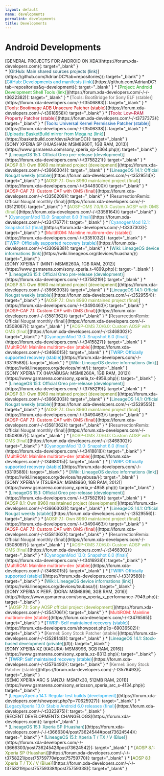 ```yaml
---
layout: default
name: developments
permalink: developments
title: Developments
---
```


# Android Developments

<div class="cards">

<div class="card">
[GENERAL PROJECTS FOR ANDROID ON XDA](https://forum.xda-developers.com){: target="_blank" }
<div class="card-divider"></div>
* [<span style="color:#0E485D">GitHub: Main shared sources projects (link)</span>](https://github.com/AdrianDC?tab=repositories){: target="_blank" }
* [<span style="color:#009CCC">GitHub: Developments and manifests (link)</span>](https://github.com/AdrianDC?tab=repositories&q=development){: target="_blank" }
* [<span style="color:#129E12">Project: Android Development Shell Tools (link)</span>](https://forum.xda-developers.com/-/-/-t3622382){: target="_blank" }
* [<span style="color:#6E6B6A">Tools: BootBridge for Sony ELF (stable)</span>](https://forum.xda-developers.com/-/-t3506883){: target="_blank" }
* [<span style="color:#C30000">Tools: Bootimage ADB Unsecure Patcher (stable)</span>](https://forum.xda-developers.com/-/-t3618558){: target="_blank" }
* [<span style="color:#AA0027">Tools: Low-RAM Property Patcher (stable)</span>](https://forum.xda-developers.com/-/-t3737373){: target="_blank" }
* [<span style="color:#0055AA">Tools: Universal Kernel Permissive Patcher (stable)</span>](https://forum.xda-developers.com/-/-t3506338){: target="_blank" }
* [<span style="color:#009688">Uploads: BasketBuild mirror from Mega.nz (link)</span>](https://basketbuild.com/devs/AdrianDC){: target="_blank" }
</div>

<div class="card">
[SONY XPERIA SP (HUASHAN: MSM8960T, 1GB RAM, 2013)](https://www.gsmarena.com/sony_xperia_sp-5364.php){: target="_blank" }
<div class="card-divider"></div>
* [<span style="color:#167C80">LineageOS 15.1: Official Oreo pre-release (development)</span>](https://forum.xda-developers.com/-/-t3758221){: target="_blank" }
* [<span style="color:#6C881D">AOSP 8.1: Own 8960 maintained project (development)</span>](https://forum.xda-developers.com/-/-t3666304){: target="_blank" }
* [<span style="color:#167C80">LineageOS 14.1: Official Nougat weekly (stable)</span>](https://forum.xda-developers.com/-/-t3529514){: target="_blank" }
* [<span style="color:#82A12B">AOSP 7.1: Own 8960 maintained project (final)</span>](https://forum.xda-developers.com/-/-t3449300){: target="_blank" }
* [<span style="color:#C11C1C">AOSP-CAF 7.1: Custom CAF with OMS (final)</span>](https://forum.xda-developers.com/-/-t3356209){: target="_blank" }
* [<span style="color:#424141">ResurrectionRemix: Official Nougat monthly (final)</span>](https://forum.xda-developers.com/-/-t3512101){: target="_blank" }
* [<span style="color:#85B348">AOSP-OMS 7.0/6.0: Custom AOSP with OMS (final)</span>](https://forum.xda-developers.com/-/-t3358164){: target="_blank" }
* [<span style="color:#27AAE1">CyanogenMod 13.0: Snapshot 6.0 (final)</span>](https://forum.xda-developers.com/-/-t3347677){: target="_blank" }
* [<span style="color:#27AAE1">CyanogenMod 12.1: Snapshot 5.1 (final)</span>](https://forum.xda-developers.com/-/-t3337303){: target="_blank" }
* [<span style="color:#F72F2F">MultiROM: Mainline multirom-dev (stable)</span>](https://forum.xda-developers.com/-/-t3351032){: target="_blank" }
* [<span style="color:#0090CA">TWRP: Officially supported recovery (stable)</span>](https://forum.xda-developers.com/-/-t3309938){: target="_blank" }
* [<span style="color:#167C80">Wiki: LineageOS device informations (link)</span>](https://wiki.lineageos.org/devices/huashan/){: target="_blank" }
</div>

<div class="card">
[SONY XPERIA T (MINT: MSM8260A, 1GB RAM, 2012)](https://www.gsmarena.com/sony_xperia_t-4899.php){: target="_blank" }
<div class="card-divider"></div>
* [<span style="color:#167C80">LineageOS 15.1: Official Oreo pre-release (development)</span>](https://forum.xda-developers.com/-/-t3758219){: target="_blank" }
* [<span style="color:#6C881D">AOSP 8.1: Own 8960 maintained project (development)</span>](https://forum.xda-developers.com/-/-t3666303){: target="_blank" }
* [<span style="color:#167C80">LineageOS 14.1: Official Nougat weekly (stable)</span>](https://forum.xda-developers.com/-/-t3529554){: target="_blank" }
* [<span style="color:#82A12B">AOSP 7.1: Own 8960 maintained project (final)</span>](https://forum.xda-developers.com/-/-t3490463){: target="_blank" }
* [<span style="color:#C11C1C">AOSP-CAF 7.1: Custom CAF with OMS (final)</span>](https://forum.xda-developers.com/-/-t3581362){: target="_blank" }
* [<span style="color:#424141">ResurrectionRemix: Official Nougat monthly (final)</span>](https://forum.xda-developers.com/-/-t3508087){: target="_blank" }
* [<span style="color:#85B348">AOSP-OMS 7.0/6.0: Custom AOSP with OMS (final)</span>](https://forum.xda-developers.com/-/-t3468302){: target="_blank" }
* [<span style="color:#27AAE1">CyanogenMod 13.0: Snapshot 6.0 (final)</span>](https://forum.xda-developers.com/-/-t3415827){: target="_blank" }
* [<span style="color:#F72F2F">MultiROM: Mainline multirom-dev (stable)</span>](https://forum.xda-developers.com/-/-t3468015){: target="_blank" }
* [<span style="color:#0090CA">TWRP: Officially supported recovery (stable)</span>](https://forum.xda-developers.com/-/-t3319588){: target="_blank" }
* [<span style="color:#167C80">Wiki: LineageOS device informations (link)</span>](https://wiki.lineageos.org/devices/mint/){: target="_blank" }
</div>

<div class="card">
[SONY XPERIA TX (HAYABUSA: MSM8260A, 1GB RAM, 2012)](https://www.gsmarena.com/sony_xperia_tx-4959.php){: target="_blank" }
<div class="card-divider"></div>
* [<span style="color:#167C80">LineageOS 15.1: Official Oreo pre-release (development)</span>](https://forum.xda-developers.com/-/-t3758219){: target="_blank" }
* [<span style="color:#6C881D">AOSP 8.1: Own 8960 maintained project (development)</span>](https://forum.xda-developers.com/-/-t3666303){: target="_blank" }
* [<span style="color:#167C80">LineageOS 14.1: Official Nougat weekly (stable)</span>](https://forum.xda-developers.com/-/-t3529555){: target="_blank" }
* [<span style="color:#82A12B">AOSP 7.1: Own 8960 maintained project (final)</span>](https://forum.xda-developers.com/-/-t3490463){: target="_blank" }
* [<span style="color:#C11C1C">AOSP-CAF 7.1: Custom CAF with OMS (final)</span>](https://forum.xda-developers.com/-/-t3581362){: target="_blank" }
* [<span style="color:#424141">ResurrectionRemix: Official Nougat monthly (final)</span>](https://forum.xda-developers.com/-/-t3508087){: target="_blank" }
* [<span style="color:#85B348">AOSP-OMS 7.0/6.0: Custom AOSP with OMS (final)</span>](https://forum.xda-developers.com/-/-t3468302){: target="_blank" }
* [<span style="color:#27AAE1">CyanogenMod 13.0: Snapshot 6.0 (final)</span>](https://forum.xda-developers.com/-/-t3418818){: target="_blank" }
* [<span style="color:#F72F2F">MultiROM: Mainline multirom-dev (stable)</span>](https://forum.xda-developers.com/-/-t3468015){: target="_blank" }
* [<span style="color:#0090CA">TWRP: Officially supported recovery (stable)</span>](https://forum.xda-developers.com/-/-t3319588){: target="_blank" }
* [<span style="color:#167C80">Wiki: LineageOS device informations (link)</span>](https://wiki.lineageos.org/devices/hayabusa/){: target="_blank" }
</div>

<div class="card">
[SONY XPERIA V (TSUBASA: MSM8960, 1GB RAM, 2012)](https://www.gsmarena.com/sony_xperia_v-4958.php){: target="_blank" }
<div class="card-divider"></div>
* [<span style="color:#167C80">LineageOS 15.1: Official Oreo pre-release (development)</span>](https://forum.xda-developers.com/-/-t3758219){: target="_blank" }
* [<span style="color:#6C881D">AOSP 8.1: Own 8960 maintained project (development)</span>](https://forum.xda-developers.com/-/-t3666303){: target="_blank" }
* [<span style="color:#167C80">LineageOS 14.1: Official Nougat weekly (stable)</span>](https://forum.xda-developers.com/-/-t3529556){: target="_blank" }
* [<span style="color:#82A12B">AOSP 7.1: Own 8960 maintained project (final)</span>](https://forum.xda-developers.com/-/-t3490463){: target="_blank" }
* [<span style="color:#C11C1C">AOSP-CAF 7.1: Custom CAF with OMS (final)</span>](https://forum.xda-developers.com/-/-t3581362){: target="_blank" }
* [<span style="color:#424141">ResurrectionRemix: Official Nougat monthly (final)</span>](https://forum.xda-developers.com/-/-t3508097){: target="_blank" }
* [<span style="color:#85B348">AOSP-OMS 7.0/6.0: Custom AOSP with OMS (final)</span>](https://forum.xda-developers.com/-/-t3468302){: target="_blank" }
* [<span style="color:#27AAE1">CyanogenMod 13.0: Snapshot 6.0 (final)</span>](https://forum.xda-developers.com/-/-t3416938){: target="_blank" }
* [<span style="color:#F72F2F">MultiROM: Mainline multirom-dev (stable)</span>](https://forum.xda-developers.com/-/-t3468015){: target="_blank" }
* [<span style="color:#0090CA">TWRP: Officially supported (stable)</span>](https://forum.xda-developers.com/-/-t3319588){: target="_blank" }
* [<span style="color:#167C80">Wiki: LineageOS device informations (link)</span>](https://wiki.lineageos.org/devices/tsubasa/){: target="_blank" }
</div>

<div class="card">
[SONY XPERIA X PERF. (DORA: MSM8996, 3GB RAM, 2016)](http://https://www.gsmarena.com/sony_xperia_x_performance-7949.php){: target="_blank" }
<div class="card-divider"></div>
* [<span style="color:#82A12B">AOSP 7.1: Sony AOSP official project (development)</span>](https://forum.xda-developers.com/-/-t3547061){: target="_blank" }
* [<span style="color:#F72F2F">MultiROM: Mainline multirom-dev (stable)</span>](https://forum.xda-developers.com/-/-t3476565){: target="_blank" }
* [<span style="color:#0090CA">TWRP: Self maintained recovery (stable)</span>](https://forum.xda-developers.com/showpost.php?p=69036502){: target="_blank" }
* [<span style="color:#6E6B6A">Kernel: Sony Stock Patcher (stable)</span>](https://forum.xda-developers.com/-/-t3528148){: target="_blank" }
* [<span style="color:#167C80">LineageOS 14.1: Stock-based development (private)</span>](#){: target="_blank" }
</div>

<div class="card">
[SONY XPERIA XZ (KAGURA: MSM8996, 3GB RAM, 2016)](https://www.gsmarena.com/sony_xperia_xz-8313.php){: target="_blank" }
<div class="card-divider"></div>
* [<span style="color:#0090CA">TWRP: Self maintained recovery (stable)</span>](https://forum.xda-developers.com/-/-t3576493){: target="_blank" }
* [<span style="color:#6E6B6A">Kernel: Sony Stock Patcher (stable)</span>](https://forum.xda-developers.com/-/-t3576493){: target="_blank" }
</div>

<div class="card">
[SEMC XPERIA ARC S (ANZU: MSM7x30, 512MB RAM, 2011)](https://www.gsmarena.com/sony_ericsson_xperia_arc_s-4134.php){: target="_blank" }
<div class="card-divider"></div>
* [<span style="color:#0DA8EF">LegacyXperia 14.1: Regular test builds (development)</span>](https://forum.xda-developers.com/showpost.php?p=70625927){: target="_blank" }
* [<span style="color:#27AAE1">LegacyXperia 13.0: Stable Android 6.0 releases (final)</span>](https://forum.xda-developers.com/-/-t3323975){: target="_blank" }
</div>

<div class="card">
[RECENT DEVELOPMENTS CHANGELOGS](https://forum.xda-developers.com){: target="_blank" }
<div class="card-divider"></div>
* [<span style="color:#167C80">LineageOS 15.1: Xperia SP (Huashan)</span>](https://forum.xda-developers.com/-/-/-t3666304/post73624544#post73624544){: target="_blank" }
* [<span style="color:#167C80">LineageOS 15.1: Xperia T / TX / V (Blue)</span>](https://forum.xda-developers.com/-/-t3666303/post73624542#post73624542){: target="_blank" }
* [<span style="color:#6C881D">AOSP 8.1: Xperia SP (Huashan)</span>](https://forum.xda-developers.com/-/-/-t3758221/post75759770#post75759770){: target="_blank" }
* [<span style="color:#6C881D">AOSP 8.1: Xperia T / TX / V (Blue)</span>](https://forum.xda-developers.com/-/-/-t3758219/post75759338#post75759338){: target="_blank" }
</div>

</div>
